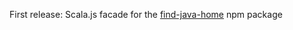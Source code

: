 First release: Scala.js facade for the [find-java-home](https://github.com/jsdevel/node-find-java-home) npm package
